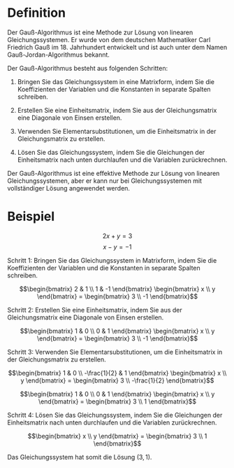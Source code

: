 # Definition
Der Gauß-Algorithmus ist eine Methode zur Lösung von linearen Gleichungssystemen. Er wurde von dem deutschen Mathematiker Carl Friedrich Gauß im 18. Jahrhundert entwickelt und ist auch unter dem Namen Gauß-Jordan-Algorithmus bekannt.

Der Gauß-Algorithmus besteht aus folgenden Schritten:

1.  Bringen Sie das Gleichungssystem in eine Matrixform, indem Sie die Koeffizienten der Variablen und die Konstanten in separate Spalten schreiben.
    
2.  Erstellen Sie eine Einheitsmatrix, indem Sie aus der Gleichungsmatrix eine Diagonale von Einsen erstellen.
    
3.  Verwenden Sie Elementarsubstitutionen, um die Einheitsmatrix in der Gleichungsmatrix zu erstellen.
    
4.  Lösen Sie das Gleichungssystem, indem Sie die Gleichungen der Einheitsmatrix nach unten durchlaufen und die Variablen zurückrechnen.
    
Der Gauß-Algorithmus ist eine effektive Methode zur Lösung von linearen Gleichungssystemen, aber er kann nur bei Gleichungssystemen mit vollständiger Lösung angewendet werden.

# Beispiel
$$2x + y = 3$$ $$x - y = -1$$

Schritt 1: Bringen Sie das Gleichungssystem in Matrixform, indem Sie die Koeffizienten der Variablen und die Konstanten in separate Spalten schreiben.

$$\begin{bmatrix} 2 & 1 \\ 1 & -1 \end{bmatrix} \begin{bmatrix} x \\ y \end{bmatrix} = \begin{bmatrix} 3 \\ -1 \end{bmatrix}$$

Schritt 2: Erstellen Sie eine Einheitsmatrix, indem Sie aus der Gleichungsmatrix eine Diagonale von Einsen erstellen.

$$\begin{bmatrix} 1 & 0 \\ 0 & 1 \end{bmatrix} \begin{bmatrix} x \\ y \end{bmatrix} = \begin{bmatrix} 3 \\ -1 \end{bmatrix}$$

Schritt 3: Verwenden Sie Elementarsubstitutionen, um die Einheitsmatrix in der Gleichungsmatrix zu erstellen.

$$\begin{bmatrix} 1 & 0 \\ -\frac{1}{2} & 1 \end{bmatrix} \begin{bmatrix} x \\ y \end{bmatrix} = \begin{bmatrix} 3 \\ -\frac{1}{2} \end{bmatrix}$$

$$\begin{bmatrix} 1 & 0 \\ 0 & 1 \end{bmatrix} \begin{bmatrix} x \\ y \end{bmatrix} = \begin{bmatrix} 3 \\ 1 \end{bmatrix}$$

Schritt 4: Lösen Sie das Gleichungssystem, indem Sie die Gleichungen der Einheitsmatrix nach unten durchlaufen und die Variablen zurückrechnen.

$$\begin{bmatrix} x \\ y \end{bmatrix} = \begin{bmatrix} 3 \\ 1 \end{bmatrix}$$

Das Gleichungssystem hat somit die Lösung ${(3,1)}$.